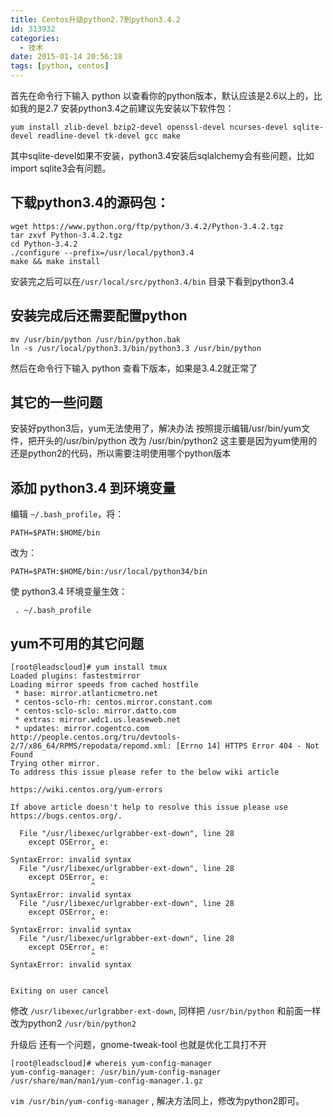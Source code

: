 ```yaml
---
title: Centos升级python2.7到python3.4.2
id: 313932
categories:
  - 技术
date: 2015-01-14 20:56:18
tags: [python, centos]
---
```


首先在命令行下输入 python 以查看你的python版本，默认应该是2.6以上的，比如我的是2.7
安装python3.4之前建议先安装以下软件包：
```
yum install zlib-devel bzip2-devel openssl-devel ncurses-devel sqlite-devel readline-devel tk-devel gcc make
```

其中sqlite-devel如果不安装，python3.4安装后sqlalchemy会有些问题，比如import sqlite3会有问题。

## 下载python3.4的源码包： 

```
wget https://www.python.org/ftp/python/3.4.2/Python-3.4.2.tgz
tar zxvf Python-3.4.2.tgz
cd Python-3.4.2
./configure --prefix=/usr/local/python3.4
make && make install
```

安装完之后可以在`/usr/local/src/python3.4/bin` 目录下看到python3.4

## 安装完成后还需要配置python

```
mv /usr/bin/python /usr/bin/python.bak
ln -s /usr/local/python3.3/bin/python3.3 /usr/bin/python
```

然后在命令行下输入 python 查看下版本，如果是3.4.2就正常了

## 其它的一些问题

安装好python3后，yum无法使用了，解决办法
按照提示编辑/usr/bin/yum文件，把开头的/usr/bin/python 改为 /usr/bin/python2
这主要是因为yum使用的还是python2的代码，所以需要注明使用哪个python版本

## 添加 python3.4 到环境变量

编辑 `~/.bash_profile`，将：

```
PATH=$PATH:$HOME/bin
```

改为：

```
PATH=$PATH:$HOME/bin:/usr/local/python34/bin
```

使 python3.4 环境变量生效：

```
 . ~/.bash_profile
```

## yum不可用的其它问题

```
[root@leadscloud]# yum install tmux
Loaded plugins: fastestmirror
Loading mirror speeds from cached hostfile
 * base: mirror.atlanticmetro.net
 * centos-sclo-rh: centos.mirror.constant.com
 * centos-sclo-sclo: mirror.datto.com
 * extras: mirror.wdc1.us.leaseweb.net
 * updates: mirror.cogentco.com
http://people.centos.org/tru/devtools-2/7/x86_64/RPMS/repodata/repomd.xml: [Errno 14] HTTPS Error 404 - Not Found
Trying other mirror.
To address this issue please refer to the below wiki article 

https://wiki.centos.org/yum-errors

If above article doesn't help to resolve this issue please use https://bugs.centos.org/.

  File "/usr/libexec/urlgrabber-ext-down", line 28
    except OSError, e:
                  ^
SyntaxError: invalid syntax
  File "/usr/libexec/urlgrabber-ext-down", line 28
    except OSError, e:
                  ^
SyntaxError: invalid syntax
  File "/usr/libexec/urlgrabber-ext-down", line 28
    except OSError, e:
                  ^
SyntaxError: invalid syntax
  File "/usr/libexec/urlgrabber-ext-down", line 28
    except OSError, e:
                  ^
SyntaxError: invalid syntax


Exiting on user cancel
```

修改 `/usr/libexec/urlgrabber-ext-down`, 同样把 `/usr/bin/python` 和前面一样改为python2 `/usr/bin/python2`

升级后 还有一个问题，gnome-tweak-tool 也就是优化工具打不开

```
[root@leadscloud]# whereis yum-config-manager
yum-config-manager: /usr/bin/yum-config-manager /usr/share/man/man1/yum-config-manager.1.gz
```

`vim /usr/bin/yum-config-manager` , 解决方法同上，修改为python2即可。